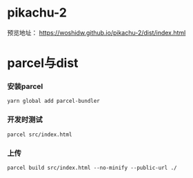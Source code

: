 # pikachu-2
预览地址：
https://woshidw.github.io/pikachu-2/dist/index.html

# parcel与dist

### 安装parcel 

`yarn global add parcel-bundler`

### 开发时测试

`parcel src/index.html`

### 上传
`parcel build src/index.html --no-minify --public-url ./`
